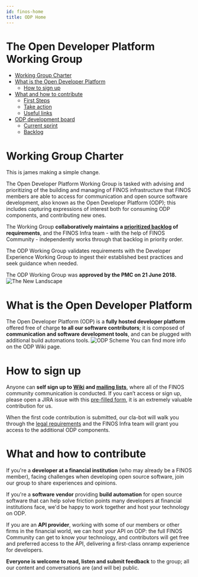 ```yaml
---
id: finos-home
title: ODP Home
---
```


# The Open Developer Platform Working Group

- [Working Group Charter](#user-content-working-group-charter)
- [What is the Open Developer Platform](#user-content-what-is-the-open-developer-platform)
  - [How to sign up](#user-content-how-to-sign-up)
- [What and how to contribute](#user-content-what-and-how-to-contribute)
  - [First Steps](#user-content-first-steps)
  - [Take action](#user-content-take-action)
  - [Useful links](#user-content-useful-links)
- [ODP development board](#user-content-odp-development-board)
  - [Current sprint](#user-content-odp-development-board)
  - [Backlog](#user-content-odp-development-board)

# Working Group Charter

This is james making a simple change.

The Open Developer Platform Working Group is tasked with advising and prioritizing of the building and managing of FINOS infrastructure that FINOS members are able to access for communication and open source software development, also known as the Open Developer Platform (ODP); this includes capturing expressions of interest both for  consuming ODP components, and contributing new ones.

The Working Group **collaboratively maintains a [prioritized backlog](https://finosfoundation.atlassian.net/secure/RapidBoard.jspa?projectKey=ODP&useStoredSettings=true&rapidView=10) of requirements**, and the FINOS Infra team - with the help of FINOS Community - independently works through that backlog in priority order.

The ODP Working Group validates requirements with the Developer Experience Working Group to ingest their established best practices and seek guidance when needed.

The ODP Working Group was **approved by the PMC on 21 June 2018.**
![The New Landscape](https://www.finos.org/hs-fs/hubfs/FINOS/website/pages/odp/ODP.png?t=1535018814377&width=2250&name=ODP.png)

# What is the Open Developer Platform
The Open Developer Platform (ODP) is a **fully hosted developer platform** offered free of charge **to all our software contributors**; it is composed of **communication and software development tools**, and can be plugged with additional build automations tools.
![ODP Scheme](https://www.finos.org/hs-fs/hubfs/FINOS/website/pages/odp/ODP.png)
You can find more info on the ODP Wiki page.

# How to sign up
Anyone can **self sign up to [Wiki](https://finosfoundation.atlassian.net/wiki) and [mailing lists](https://finosfoundation.atlassian.net/wiki/spaces/FINOS/pages/77955298/Getting+in+Touch)**, where all of the FINOS community communication is conducted. If you can’t access or sign up, please open a JIRA issue with this [pre-filled form](https://docs.google.com/document/u/2/d/1BH0GMvd6EPhuLSUnY_B5c2DyzErXcHOkao-lC9Ytq5U/edit), it is an extremely valuable contribution for us.

When the first code contribution is submitted, our cla-bot will walk you through the [legal requirements](https://finosfoundation.atlassian.net/wiki/spaces/FINOS/pages/75530375/Legal+Requirements) and the FINOS Infra team will grant you access to the additional ODP components.

# What and how to contribute
If you're a **developer at a financial institution** (who may already be a FINOS member), facing challenges when developing open source software, join our group to share experiences and opinions.

If you're a **software vendor** providing **build automation** for open source software that can help solve friction points many developers at financial institutions face, we'd be happy to work together and host your technology on ODP.

If you are an **API provider**, working with some of our members or other firms in the financial world, we can host your API on ODP: the full FINOS Community can get to know your technology, and contributors will get free and preferred access to the API, delivering a first-class onramp experience for developers.

**Everyone is welcome to read, listen and submit feedback** to the group; all our content and conversations are (and will be) public.